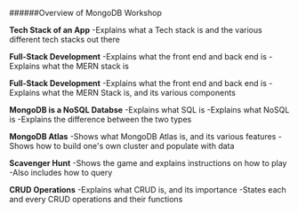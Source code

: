 ######Overview of MongoDB Workshop

**Tech Stack of an App**
  -Explains what a Tech stack is and the various different tech stacks out there
  
**Full-Stack Development**
  -Explains what the front end and back end is
  -Explains what the MERN stack is
  
**Full-Stack Development**
-Explains what the front end and back end is
-Explains what the MERN Stack is, and its various components

**MongoDB is a NoSQL Databse**
  -Explains what SQL is
  -Explains what NoSQL is
  -Explains the difference between the two types
  
**MongoDB Atlas**
  -Shows what MongoDB Atlas is, and its various features
  -Shows how to build one's own cluster and populate with data
  
**Scavenger Hunt**
  -Shows the game and explains instructions on how to play
  -Also includes how to query

**CRUD Operations**
  -Explains what CRUD is, and its importance
  -States each and every CRUD operations and their functions
  


